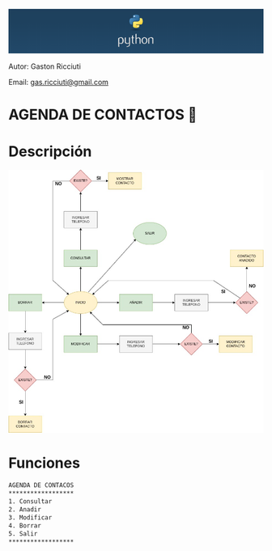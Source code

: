 ![banner_python](/python_banner.png)

Autor: Gaston Ricciuti

Email: gas.ricciuti@gmail.com

# AGENDA DE CONTACTOS :notebook_with_decorative_cover:

# Descripción

![diagrama_flujo](/diagrama_flujo.jpg)

# Funciones
```
AGENDA DE CONTACOS
******************
1. Consultar
2. Anadir
3. Modificar
4. Borrar
5. Salir
******************
```       
